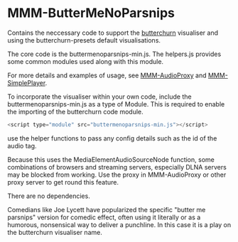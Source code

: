 # MMM-ButterMeNoParsnips

Contains the neccessary code to support the [butterchurn](https://github.com/jberg/butterchurn) visualiser and using the butterchurn-presets default visualisations.

The core code is the buttermenoparsnips-min.js. 
The helpers.js provides some common modules used along with this module.

For more details and examples of usage, see [MMM-AudioProxy](https://github.com/TheBodger/MMM-AudioProxy) and [MMM-SimplePlayer](https://github.com/TheBodger/MMM-SimplePlayer).

To incorporate the visualiser within your own code, include the buttermenoparsnips-min.js as a type of Module. This is required to enable the importing of the butterchurn code module.

```js
<script type="module" src="buttermenoparsnips-min.js"></script>
```

use the helper functions to pass any config details such as the id of the audio tag.

Because this uses the MediaElementAudioSourceNode function, some combinations of browsers and streaming servers, especially DLNA servers may be blocked from working. Use the proxy in MMM-AudioProxy or other proxy server to get round this feature.

There are no dependencies.

Comedians like Joe Lycett have popularized the specific "butter me parsnips" version for comedic effect, often using it literally or as a humorous, nonsensical way to deliver a punchline. In this case it is a play on the butterchurn visualiser name.
